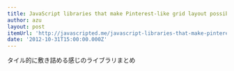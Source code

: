 ```yaml
---
title: JavaScript libraries that make Pinterest-like grid layout possible. - javascripted.me
author: azu
layout: post
itemUrl: 'http://javascripted.me/javascript-libraries-that-make-pinterest-like-grid-layout-possible.html'
date: '2012-10-31T15:00:00.000Z'
---
```

タイル的に敷き詰める感じのライブラリまとめ
